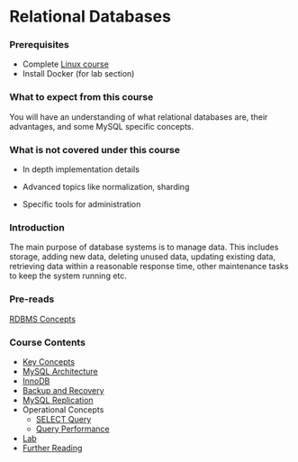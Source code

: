 # Relational Databases

### Prerequisites
*   Complete [Linux course](https://linkedin.github.io/school-of-sre/linux_basics/intro/)
*   Install Docker (for lab section)

### What to expect from this course
You will have an understanding of what relational databases are, their advantages, and some MySQL specific concepts.

### What is not covered under this course
*   In depth implementation details

*   Advanced topics like normalization, sharding

*   Specific tools for administration

### Introduction
The main purpose of database systems is to manage data. This includes storage, adding new data, deleting unused data, updating existing data, retrieving data within a reasonable response time, other maintenance tasks to keep the system running etc.

### Pre-reads
[RDBMS Concepts](https://beginnersbook.com/2015/04/rdbms-concepts/)

### Course Contents
- [Key Concepts](https://linkedin.github.io/school-of-sre/databases_sql/concepts/)
- [MySQL Architecture](https://linkedin.github.io/school-of-sre/databases_sql/mysql/#mysql-architecture)
- [InnoDB](https://linkedin.github.io/school-of-sre/databases_sql/innodb/)
- [Backup and Recovery](https://linkedin.github.io/school-of-sre/databases_sql/backup_recovery/)
- [MySQL Replication](https://linkedin.github.io/school-of-sre/databases_sql/replication/)
- Operational Concepts
    - [SELECT Query](https://linkedin.github.io/school-of-sre/databases_sql/select_query/)
    - [Query Performance](https://linkedin.github.io/school-of-sre/databases_sql/query_performance/)
- [Lab](https://linkedin.github.io/school-of-sre/databases_sql/lab/)
- [Further Reading](https://linkedin.github.io/school-of-sre/databases_sql/conclusion/#further-reading)
